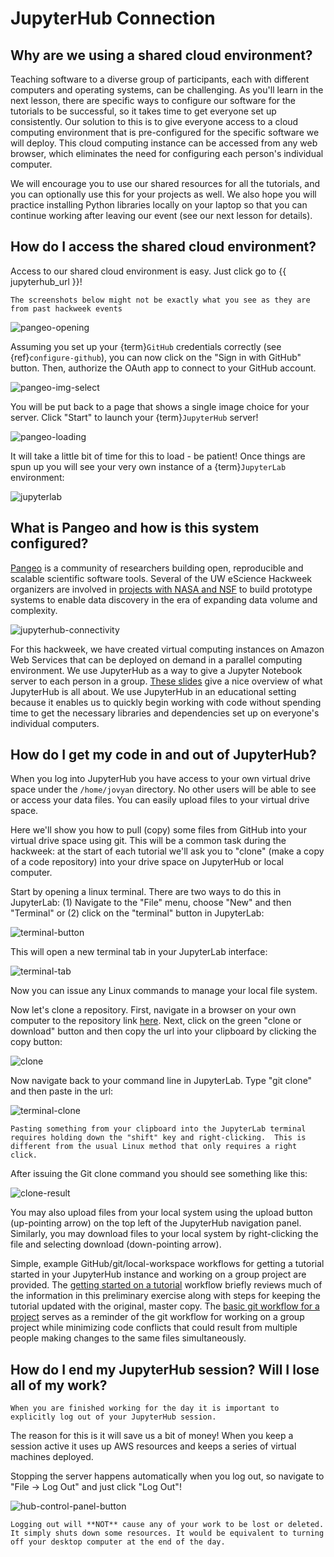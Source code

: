 # JupyterHub Connection

## Why are we using a shared cloud environment?

Teaching software to a diverse group of participants, each with different computers and operating systems, can be challenging. As you'll learn in the next lesson, there are specific ways to configure our software for the tutorials to be successful, so it takes time to get everyone set up consistently. Our solution to this is to give everyone access to a cloud computing environment that is pre-configured for the specific software we will deploy. This cloud computing instance can be accessed from any web browser, which eliminates the need for configuring each person's individual computer.

We will encourage you to use our shared resources for all the tutorials, and you can optionally use this for your projects as well. We also hope you will practice installing Python libraries locally on your laptop so that you can continue working after leaving our event (see our next lesson for details).


## How do I access the shared cloud environment?

Access to our shared cloud environment is easy. Just click go to {{ jupyterhub_url }}!

```{note}
The screenshots below might not be exactly what you see as they are from past hackweek events
```

![pangeo-opening](../img/pangeo-opening.png)

Assuming you set up your {term}`GitHub` credentials correctly (see {ref}`configure-github`), you can now click on the "Sign in with GitHub" button. Then, authorize the OAuth app to connect to your GitHub account.

![pangeo-img-select](../img/pangeo-image-select.png)

You will be put back to a page that shows a single image choice for your server. Click "Start" to launch your {term}`JupyterHub` server!

![pangeo-loading](../img/pangeo-server-starting.png)

It will take a little bit of time for this to load - be patient! Once things are spun up you will see your very own instance of a {term}`JupyterLab` environment:

![jupyterlab](../img/jupyterlab.png)


## What is Pangeo and how is this system configured?

[Pangeo](https://pangeo.io) is a community of researchers building open, reproducible and scalable scientific software tools. Several of the UW eScience Hackweek organizers are involved in [projects with NASA and NSF](https://earthdata.nasa.gov/esds/competitive-programs/access/eos-data-cloud) to build prototype systems to enable data discovery in the era of expanding data volume and complexity.

![jupyterhub-connectivity](../img/jupyterhub-connectivity.png)

For this hackweek, we have created virtual computing instances on Amazon Web Services that can be deployed on demand in a parallel computing environment. We use JupyterHub as a way to give a Jupyter Notebook server to each person in a group. [These slides](https://www.slideshare.net/willingc/jupyterhub-a-thing-explainer-overview?from_action=save) give a nice overview of what JupyterHub is all about. We use JupyterHub in an educational setting because it enables us to quickly begin working with code without spending time to get the necessary libraries and dependencies set up on everyone's individual computers.

## How do I get my code in and out of JupyterHub?

When you log into JupyterHub you have access to your own virtual drive space under the `/home/jovyan` directory. No other users will be able to see or access your data files. You can easily upload files to your virtual drive space.

Here we'll show you how to pull (copy) some files from GitHub into your virtual drive space using git. This will be a common task during the hackweek: at the start of each tutorial we'll ask you to "clone" (make a copy of a code repository) into your drive space on JupyterHub or local computer.

Start by opening a linux terminal. There are two ways to do this in JupyterLab: (1) Navigate to the "File" menu, choose "New" and then "Terminal" or (2) click on the "terminal" button in JupyterLab:

![terminal-button](../img/terminal-button.png)

This will open a new terminal tab in your JupyterLab interface:

![terminal-tab](../img/terminal.png)

Now you can issue any Linux commands to manage your local file system.

Now let's clone a repository. First, navigate in a browser on your own computer to the repository link [here](https://github.com/snowex-hackweek/website). Next, click on the green "clone or download" button and then copy the url into your clipboard by clicking the copy button:

![clone](../img/clone.png)

Now navigate back to your command line in JupyterLab. Type "git clone" and then paste in the url:

![terminal-clone](../img/terminal-clone.png)

```{note} A note about cutting and pasting
Pasting something from your clipboard into the JupyterLab terminal requires holding down the "shift" key and right-clicking.  This is different from the usual Linux method that only requires a right click.
```
After issuing the Git clone command you should see something like this:

![clone-result](../img/clone-result.png)

You may also upload files from your local system using the upload button (up-pointing arrow) on the top left of the JupyterHub navigation panel. Similarly, you may download files to your local system by right-clicking the file and selecting download (down-pointing arrow).

Simple, example GitHub/git/local-workspace workflows for getting a tutorial started in your JupyterHub instance and working on a group project are provided. The [getting started on a tutorial](https://icesat-2hackweek.github.io/learning-resources/tutorials/getting_started) workflow briefly reviews much of the information in this preliminary exercise along with steps for keeping the tutorial updated with the original, master copy. The [basic git workflow for a project](https://icesat-2hackweek.github.io/learning-resources/projects/example_workflow) serves as a reminder of the git workflow for working on a group project while minimizing code conflicts that could result from multiple people making changes to the same files simultaneously.


## How do I end my JupyterHub session? Will I lose all of my work?

```{note}
When you are finished working for the day it is important to explicitly log out of your JupyterHub session.
```

The reason for this is it will save us a bit of money! When you keep a session active it uses up AWS resources and keeps a series of virtual machines deployed.

Stopping the server happens automatically when you log out, so navigate to "File -> Log Out" and just click "Log Out"!

![hub-control-panel-button](../img/hub-logout-button.png)

```{warning} logging out
Logging out will **NOT** cause any of your work to be lost or deleted. It simply shuts down some resources. It would be equivalent to turning off your desktop computer at the end of the day.
```
